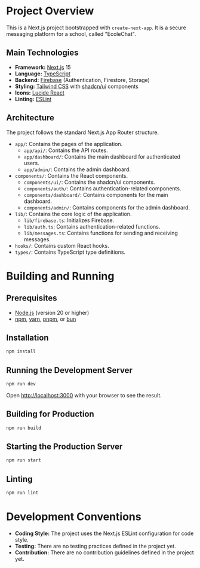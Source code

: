 # Project Overview

This is a Next.js project bootstrapped with `create-next-app`. It is a secure messaging platform for a school, called "EcoleChat".

## Main Technologies

*   **Framework:** [Next.js](https://nextjs.org/) 15
*   **Language:** [TypeScript](https://www.typescriptlang.org/)
*   **Backend:** [Firebase](https://firebase.google.com/) (Authentication, Firestore, Storage)
*   **Styling:** [Tailwind CSS](https://tailwindcss.com/) with [shadcn/ui](https://ui.shadcn.com/) components
*   **Icons:** [Lucide React](https://lucide.dev/guide/packages/lucide-react)
*   **Linting:** [ESLint](https://eslint.org/)

## Architecture

The project follows the standard Next.js App Router structure.

*   `app/`: Contains the pages of the application.
    *   `app/api/`: Contains the API routes.
    *   `app/dashboard/`: Contains the main dashboard for authenticated users.
    *   `app/admin/`: Contains the admin dashboard.
*   `components/`: Contains the React components.
    *   `components/ui/`: Contains the shadcn/ui components.
    *   `components/auth/`: Contains authentication-related components.
    *   `components/dashboard/`: Contains components for the main dashboard.
    *   `components/admin/`: Contains components for the admin dashboard.
*   `lib/`: Contains the core logic of the application.
    *   `lib/firebase.ts`: Initializes Firebase.
    *   `lib/auth.ts`: Contains authentication-related functions.
    *   `lib/messages.ts`: Contains functions for sending and receiving messages.
*   `hooks/`: Contains custom React hooks.
*   `types/`: Contains TypeScript type definitions.

# Building and Running

## Prerequisites

*   [Node.js](https://nodejs.org/) (version 20 or higher)
*   [npm](https://www.npmjs.com/), [yarn](https://yarnpkg.com/), [pnpm](https://pnpm.io/), or [bun](https://bun.sh/)

## Installation

```bash
npm install
```

## Running the Development Server

```bash
npm run dev
```

Open [http://localhost:3000](http://localhost:3000) with your browser to see the result.

## Building for Production

```bash
npm run build
```

## Starting the Production Server

```bash
npm run start
```

## Linting

```bash
npm run lint
```

# Development Conventions

*   **Coding Style:** The project uses the Next.js ESLint configuration for code style.
*   **Testing:** There are no testing practices defined in the project yet.
*   **Contribution:** There are no contribution guidelines defined in the project yet.

